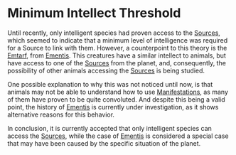# Minimum Intellect Threshold
Until recently, only intelligent species had proven access to the <a href='#' class='note-link' data-id='Sources' onclick="Shiny.setInputValue('linked_doc_click', 'Sources', {priority: 'event'}); return false;">Sources</a>, which seemed to indicate that a minimum level of intelligence was required for a Source to link with them. However, a counterpoint to this theory  is the <a href='#' class='note-link' data-id='Emtarf' onclick="Shiny.setInputValue('linked_doc_click', 'Emtarf', {priority: 'event'}); return false;">Emtarf</a>, from <a href='#' class='note-link' data-id='Ementis' onclick="Shiny.setInputValue('linked_doc_click', 'Ementis', {priority: 'event'}); return false;">Ementis</a>. This creatures have a similar intellect to animals, but have access to one of the <a href='#' class='note-link' data-id='Sources' onclick="Shiny.setInputValue('linked_doc_click', 'Sources', {priority: 'event'}); return false;">Sources</a> from the planet, and, consequently, the possibility of other animals accessing the <a href='#' class='note-link' data-id='Sources' onclick="Shiny.setInputValue('linked_doc_click', 'Sources', {priority: 'event'}); return false;">Sources</a> is being studied.

One possible explanation to why this was not noticed until now, is that animals may not be able to understand how to use <a href='#' class='note-link' data-id='Manifestations' onclick="Shiny.setInputValue('linked_doc_click', 'Manifestations', {priority: 'event'}); return false;">Manifestations</a>, as many of them have proven to be quite convoluted. And despite this being a valid point, the history of <a href='#' class='note-link' data-id='Ementis' onclick="Shiny.setInputValue('linked_doc_click', 'Ementis', {priority: 'event'}); return false;">Ementis</a> is currently under investigation, as it shows alternative reasons for this behavior.

In conclusion, it is currently accepted that only intelligent species can access the <a href='#' class='note-link' data-id='Sources' onclick="Shiny.setInputValue('linked_doc_click', 'Sources', {priority: 'event'}); return false;">Sources</a>, while the case of <a href='#' class='note-link' data-id='Ementis' onclick="Shiny.setInputValue('linked_doc_click', 'Ementis', {priority: 'event'}); return false;">Ementis</a> is considered a special case that may have been caused by the specific situation of the planet. 
